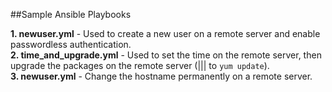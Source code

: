 ##Sample Ansible Playbooks

**1. newuser.yml** - Used to create a new user on a remote server and enable passwordless authentication.  
**2. time\_and\_upgrade.yml** - Used to set the time on the remote server, then upgrade the packages on the remote server (||| to `yum update`).  
**3. newuser.yml** - Change the hostname permanently on a remote server.  
